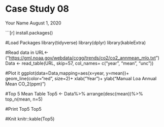 Case Study 08
================
Your Name
August 1, 2020

\`\`\`\[r\] install.packages()

#Load Packages library(tidyverse) library(dplyr) library(kableExtra)

#Read data in URL\<-
(“<https://gml.noaa.gov/webdata/ccgg/trends/co2/co2_annmean_mlo.txt>”)
Data \<- read_table(URL, skip=57, col_names= c(“year”, “mean”, “unc”))

#Plot it ggplot(data=Data,mapping=aes(x=year, y=mean))+
geom_line(color=“red”, size=2)+ xlab(“Year”)+ ylab(“Manual Loa Annual
Mean CO_2(ppm)”)

#Top 5 Mean Table Top5 \<- Data%>% arrange(desc(mean))%>% top_n(mean,
n=5)

#Print Top5 Top5

#Knit knitr::kable(Top5)
